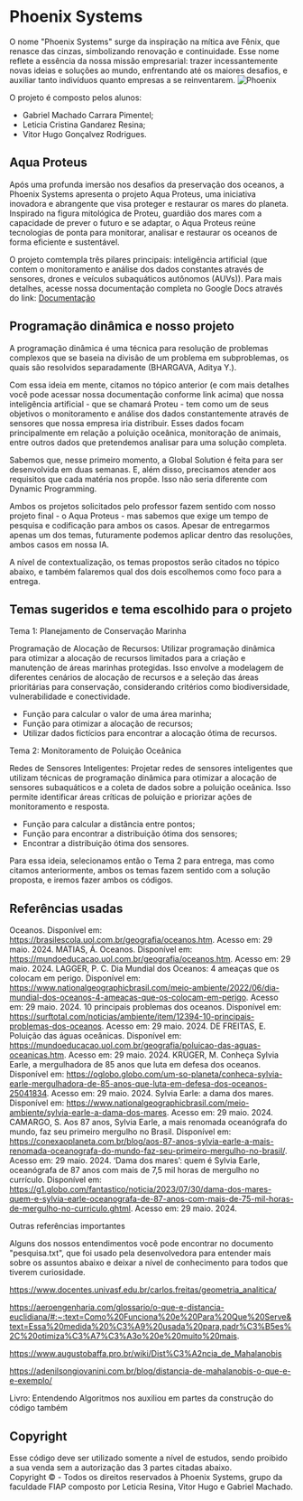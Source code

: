 ﻿# Phoenix Systems
O nome "Phoenix Systems" surge da inspiração na mítica ave Fênix, que renasce das cinzas, simbolizando renovação e continuidade. Esse nome reflete a essência da nossa missão empresarial: trazer incessantemente novas ideias e soluções ao mundo, enfrentando até os maiores desafios, e auxiliar tanto indivíduos quanto empresas a se reinventarem.
![Phoenix](https://github.com/PhoenixSystemsGS/Phoenix-Dynamic/assets/80417466/d4cb1db2-9571-4115-8b7e-3dbc212901fd)

O projeto é composto pelos alunos:

<ul>
  <li>Gabriel Machado Carrara Pimentel;</li>
  <li> Leticia Cristina Gandarez Resina;</li>
  <li> Vitor Hugo Gonçalvez Rodrigues.</li>
</ul>

## Aqua Proteus
Após uma profunda imersão nos desafios da preservação dos oceanos, a Phoenix Systems apresenta o projeto Aqua Proteus, uma iniciativa inovadora e abrangente que visa proteger e restaurar os mares do planeta. Inspirado na figura mitológica de Proteu, guardião dos mares com a capacidade de prever o futuro e se adaptar, o Aqua Proteus reúne tecnologias de ponta para monitorar, analisar e restaurar os oceanos de forma eficiente e sustentável.

O projeto comtempla três pilares principais: inteligência artificial (que contem o monitoramento e análise dos dados constantes através de sensores, drones e veículos subaquáticos autônomos (AUVs)). Para mais detalhes, acesse nossa documentação completa no Google Docs através do link: <a href="https://docs.google.com/document/d/1sSd3tzbic4wATn_JCf1Gg7wf2SfVkoamVH6my73uQX8/edit?usp=sharing">Documentação</a>

## Programação dinâmica e nosso projeto
A programação dinâmica é uma técnica para resolução de problemas complexos que se baseia na divisão de um problema em subproblemas, os quais são resolvidos separadamente (BHARGAVA, Aditya Y.). 

Com essa ideia em mente, citamos no tópico anterior (e com mais detalhes você pode acessar nossa documentação conforme link acima) que nossa inteligência artificial - que se chamará Proteu - tem como um de seus objetivos o monitoramento e análise dos dados constantemente através de sensores que nossa empresa iria distribuir. Esses dados focam principalmente em relação a poluição oceânica, monitoração de animais, entre outros dados que pretendemos analisar para uma solução completa.

Sabemos que, nesse primeiro momento, a Global Solution é feita para ser desenvolvida em duas semanas. E, além disso, precisamos atender aos requisitos que cada matéria nos propõe. Isso não seria diferente com Dynamic Programming. 

Ambos os projetos solicitados pelo professor fazem sentido com nosso projeto final - o Aqua Proteus - mas sabemos que exige um tempo de pesquisa e codificação para ambos os casos. Apesar de entregarmos apenas um dos temas, futuramente podemos aplicar dentro das resoluções, ambos casos em nossa IA.

A nível de contextualização, os temas propostos serão citados no tópico abaixo, e também falaremos qual dos dois escolhemos como foco para a entrega.

## Temas sugeridos e tema escolhido para o projeto

Tema 1: Planejamento de Conservação Marinha

Programação de Alocação de Recursos: Utilizar programação dinâmica para otimizar a alocação de recursos limitados para a criação e manutenção de áreas marinhas protegidas. Isso envolve a modelagem de diferentes cenários de alocação de recursos e a seleção das áreas prioritárias para conservação, considerando critérios como biodiversidade, vulnerabilidade e conectividade.
<ul>
  <li>Função para calcular o valor de uma área marinha;</li>
  <li>Função para otimizar a alocação de recursos;</li>
  <li>Utilizar dados fictícios para encontrar a alocação ótima de recursos.</li>
</ul>

Tema 2: Monitoramento de Poluição Oceânica

Redes de Sensores Inteligentes: Projetar redes de sensores inteligentes que utilizam técnicas de programação dinâmica para otimizar a alocação de sensores subaquáticos e a coleta de dados sobre a poluição oceânica. Isso permite identificar áreas críticas de poluição e priorizar ações de monitoramento e resposta.
<ul>
  <li>Função para calcular a distância entre pontos;</li>
  <li>Função para encontrar a distribuição ótima dos sensores;</li>
  <li>Encontrar a distribuição ótima dos sensores.</li>
</ul>

Para essa ideia, selecionamos então o Tema 2 para entrega, mas como citamos anteriormente, ambos os temas fazem sentido com a solução proposta, e iremos fazer ambos os códigos.

## Referências usadas

Oceanos. Disponível em: <https://brasilescola.uol.com.br/geografia/oceanos.htm>. Acesso em: 29 maio. 2024.
MATIAS, Á. Oceanos. Disponível em: <https://mundoeducacao.uol.com.br/geografia/oceanos.htm>. Acesso em: 29 maio. 2024.
LAGGER, P. C. Dia Mundial dos Oceanos: 4 ameaças que os colocam em perigo. Disponível em: <https://www.nationalgeographicbrasil.com/meio-ambiente/2022/06/dia-mundial-dos-oceanos-4-ameacas-que-os-colocam-em-perigo>. Acesso em: 29 maio. 2024.
10 principais problemas dos oceanos. Disponível em: <https://surftotal.com/noticias/ambiente/item/12394-10-principais-problemas-dos-oceanos>. Acesso em: 29 maio. 2024.
DE FREITAS, E. Poluição das águas oceânicas. Disponível em: <https://mundoeducacao.uol.com.br/geografia/poluicao-das-aguas-oceanicas.htm>. Acesso em: 29 maio. 2024.
KRÜGER, M. Conheça Sylvia Earle, a mergulhadora de 85 anos que luta em defesa dos oceanos. Disponível em: <https://oglobo.globo.com/um-so-planeta/conheca-sylvia-earle-mergulhadora-de-85-anos-que-luta-em-defesa-dos-oceanos-25041834>. Acesso em: 29 maio. 2024.
Sylvia Earle: a dama dos mares. Disponível em: <https://www.nationalgeographicbrasil.com/meio-ambiente/sylvia-earle-a-dama-dos-mares>. Acesso em: 29 maio. 2024.
CAMARGO, S. Aos 87 anos, Sylvia Earle, a mais renomada oceanógrafa do mundo, faz seu primeiro mergulho no Brasil. Disponível em: <https://conexaoplaneta.com.br/blog/aos-87-anos-sylvia-earle-a-mais-renomada-oceanografa-do-mundo-faz-seu-primeiro-mergulho-no-brasil/>. Acesso em: 29 maio. 2024.
‘Dama dos mares’: quem é Sylvia Earle, oceanógrafa de 87 anos com mais de 7,5 mil horas de mergulho no currículo. Disponível em: <https://g1.globo.com/fantastico/noticia/2023/07/30/dama-dos-mares-quem-e-sylvia-earle-oceanografa-de-87-anos-com-mais-de-75-mil-horas-de-mergulho-no-curriculo.ghtml>. Acesso em: 29 maio. 2024.

Outras referências importantes 

Alguns dos nossos entendimentos você pode encontrar no documento "pesquisa.txt", que foi usado pela desenvolvedora para entender mais sobre os assuntos abaixo e deixar a nível de conhecimento para todos que tiverem curiosidade. 

https://www.docentes.univasf.edu.br/carlos.freitas/geometria_analitica/

https://aeroengenharia.com/glossario/o-que-e-distancia-euclidiana/#:~:text=Como%20Funciona%20e%20Para%20Que%20Serve&text=Essa%20medida%20%C3%A9%20usada%20para,padr%C3%B5es%2C%20otimiza%C3%A7%C3%A3o%20e%20muito%20mais.

https://www.augustobaffa.pro.br/wiki/Dist%C3%A2ncia_de_Mahalanobis

https://adenilsongiovanini.com.br/blog/distancia-de-mahalanobis-o-que-e-e-exemplo/

Livro: Entendendo Algoritmos nos auxiliou em partes da construção do código também

## Copyright
Esse código deve ser utilizado somente a nível de estudos, sendo proibido a sua venda sem a autorização das 3 partes citadas abaixo. <br>
Copyright :copyright: - Todos os direitos reservados à Phoenix Systems, grupo da faculdade FIAP composto por Leticia Resina, Vitor Hugo e Gabriel Machado.
